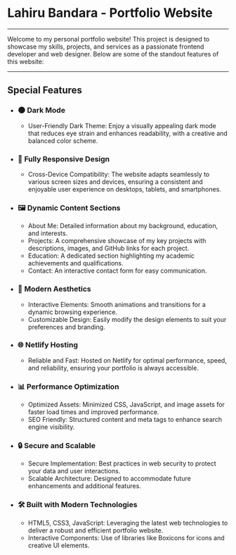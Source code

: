 # Lahiru Bandara - Portfolio Website
---

Welcome to my personal portfolio website! This project is designed to showcase my skills, projects, and services as a passionate frontend developer and web designer. Below are some of the standout features of this website:

---

## Special Features
 - ### 🌑 Dark Mode
      - User-Friendly Dark Theme: Enjoy a visually appealing dark mode that reduces eye strain and enhances readability, with a creative and balanced color scheme.
   
 - ### 🚀 Fully Responsive Design
      - Cross-Device Compatibility: The website adapts seamlessly to various screen sizes and devices, ensuring a consistent and enjoyable user experience on desktops, tablets, and smartphones.
        
 - ### 🖼️ Dynamic Content Sections
      - About Me: Detailed information about my background, education, and interests.
      - Projects: A comprehensive showcase of my key projects with descriptions, images, and GitHub links for each project.
      - Education: A dedicated section highlighting my academic achievements and qualifications.
      - Contact: An interactive contact form for easy communication.
   
 - ### 🎨 Modern Aesthetics
      - Interactive Elements: Smooth animations and transitions for a dynamic browsing experience.
      - Customizable Design: Easily modify the design elements to suit your preferences and branding.
   
 - ### 🌐 Netlify Hosting
      - Reliable and Fast: Hosted on Netlify for optimal performance, speed, and reliability, ensuring your portfolio is always accessible.
   
 - ### 📊 Performance Optimization
      - Optimized Assets: Minimized CSS, JavaScript, and image assets for faster load times and improved performance.
      - SEO Friendly: Structured content and meta tags to enhance search engine visibility.
   
 - ### 🔒 Secure and Scalable
      - Secure Implementation: Best practices in web security to protect your data and user interactions.
      - Scalable Architecture: Designed to accommodate future enhancements and additional features.
   
 - ### 🛠️ Built with Modern Technologies
      - HTML5, CSS3, JavaScript: Leveraging the latest web technologies to deliver a robust and efficient portfolio website.
      - Interactive Components: Use of libraries like Boxicons for icons and creative UI elements.
